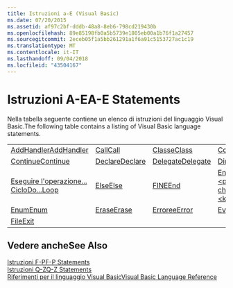 ```yaml
---
title: Istruzioni a-E (Visual Basic)
ms.date: 07/20/2015
ms.assetid: af97c2bf-dddb-48a8-8eb6-798cd219430b
ms.openlocfilehash: 89e85198fb0a5b5739e1805eb00a1b76f1a27457
ms.sourcegitcommit: 2eceb05f1a5bb261291a1f6a91c5153727ac1c19
ms.translationtype: MT
ms.contentlocale: it-IT
ms.lasthandoff: 09/04/2018
ms.locfileid: "43504167"
---
```

# <a name="a-e-statements"></a><span data-ttu-id="ed27d-102">Istruzioni A-E</span><span class="sxs-lookup"><span data-stu-id="ed27d-102">A-E Statements</span></span>
<span data-ttu-id="ed27d-103">Nella tabella seguente contiene un elenco di istruzioni del linguaggio Visual Basic.</span><span class="sxs-lookup"><span data-stu-id="ed27d-103">The following table contains a listing of Visual Basic language statements.</span></span>  
  
|||||  
|---|---|---|---|  
|[<span data-ttu-id="ed27d-104">AddHandler</span><span class="sxs-lookup"><span data-stu-id="ed27d-104">AddHandler</span></span>](../../../visual-basic/language-reference/statements/addhandler-statement.md)|[<span data-ttu-id="ed27d-105">Call</span><span class="sxs-lookup"><span data-stu-id="ed27d-105">Call</span></span>](../../../visual-basic/language-reference/statements/call-statement.md)|[<span data-ttu-id="ed27d-106">Classe</span><span class="sxs-lookup"><span data-stu-id="ed27d-106">Class</span></span>](../../../visual-basic/language-reference/statements/class-statement.md)|[<span data-ttu-id="ed27d-107">Const</span><span class="sxs-lookup"><span data-stu-id="ed27d-107">Const</span></span>](../../../visual-basic/language-reference/statements/const-statement.md)|  
|[<span data-ttu-id="ed27d-108">Continue</span><span class="sxs-lookup"><span data-stu-id="ed27d-108">Continue</span></span>](../../../visual-basic/language-reference/statements/continue-statement.md)|[<span data-ttu-id="ed27d-109">Declare</span><span class="sxs-lookup"><span data-stu-id="ed27d-109">Declare</span></span>](../../../visual-basic/language-reference/statements/declare-statement.md)|[<span data-ttu-id="ed27d-110">Delegate</span><span class="sxs-lookup"><span data-stu-id="ed27d-110">Delegate</span></span>](../../../visual-basic/language-reference/statements/delegate-statement.md)|[<span data-ttu-id="ed27d-111">Dim</span><span class="sxs-lookup"><span data-stu-id="ed27d-111">Dim</span></span>](../../../visual-basic/language-reference/statements/dim-statement.md)|  
|[<span data-ttu-id="ed27d-112">Eseguire l'operazione... Ciclo</span><span class="sxs-lookup"><span data-stu-id="ed27d-112">Do...Loop</span></span>](../../../visual-basic/language-reference/statements/do-loop-statement.md)|[<span data-ttu-id="ed27d-113">Else</span><span class="sxs-lookup"><span data-stu-id="ed27d-113">Else</span></span>](../../../visual-basic/language-reference/statements/else-statement.md)|[<span data-ttu-id="ed27d-114">FINE</span><span class="sxs-lookup"><span data-stu-id="ed27d-114">End</span></span>](../../../visual-basic/language-reference/statements/end-statement.md)|[<span data-ttu-id="ed27d-115">End \<parola chiave></span><span class="sxs-lookup"><span data-stu-id="ed27d-115">End \<keyword></span></span>](../../../visual-basic/language-reference/statements/end-keyword-statement.md)|  
|[<span data-ttu-id="ed27d-116">Enum</span><span class="sxs-lookup"><span data-stu-id="ed27d-116">Enum</span></span>](../../../visual-basic/language-reference/statements/enum-statement.md)|[<span data-ttu-id="ed27d-117">Erase</span><span class="sxs-lookup"><span data-stu-id="ed27d-117">Erase</span></span>](../../../visual-basic/language-reference/statements/erase-statement.md)|[<span data-ttu-id="ed27d-118">Erroree</span><span class="sxs-lookup"><span data-stu-id="ed27d-118">Error</span></span>](../../../visual-basic/language-reference/statements/error-statement.md)|[<span data-ttu-id="ed27d-119">Event</span><span class="sxs-lookup"><span data-stu-id="ed27d-119">Event</span></span>](../../../visual-basic/language-reference/statements/event-statement.md)|  
|[<span data-ttu-id="ed27d-120">File</span><span class="sxs-lookup"><span data-stu-id="ed27d-120">Exit</span></span>](../../../visual-basic/language-reference/statements/exit-statement.md)||||  
  
## <a name="see-also"></a><span data-ttu-id="ed27d-121">Vedere anche</span><span class="sxs-lookup"><span data-stu-id="ed27d-121">See Also</span></span>  
 [<span data-ttu-id="ed27d-122">Istruzioni F-P</span><span class="sxs-lookup"><span data-stu-id="ed27d-122">F-P Statements</span></span>](../../../visual-basic/language-reference/statements/f-p-statements.md)  
 [<span data-ttu-id="ed27d-123">Istruzioni Q-Z</span><span class="sxs-lookup"><span data-stu-id="ed27d-123">Q-Z Statements</span></span>](../../../visual-basic/language-reference/statements/q-z-statements.md)  
 [<span data-ttu-id="ed27d-124">Riferimenti per il linguaggio Visual Basic</span><span class="sxs-lookup"><span data-stu-id="ed27d-124">Visual Basic Language Reference</span></span>](../../../visual-basic/language-reference/index.md)
